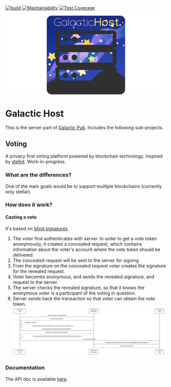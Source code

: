 [![build](https://github.com/oliverdozsa/galactic.vote/actions/workflows/scala.yml/badge.svg)](https://github.com/oliverdozsa/galactic.vote/actions/workflows/scala.yml) [![Maintainability](https://api.codeclimate.com/v1/badges/54de0e64c81d0ca543a4/maintainability)](https://codeclimate.com/github/oliverdozsa/galactic.vote/maintainability) [![Test Coverage](https://api.codeclimate.com/v1/badges/54de0e64c81d0ca543a4/test_coverage)](https://codeclimate.com/github/oliverdozsa/galactic.vote/test_coverage)

<img src="docs/logo.png" alt="drawing"/>

# Galactic Host
This is the server part of [Galactic Pub](https://galactic.pub). Includes the following sub-projects.

## Voting
A privacy first voting platform powered by blockchain technology. Inspired by [stellot](https://github.com/stanbar/stellot). 
Work-in-progress.
### What are the differences?
One of the main goals would be to support multiple blockchains (currently only stellar).
### How does it work?
#### Casting a vote
It's based on [blind signatures](https://en.wikipedia.org/wiki/Blind_signature#Blind_RSA_signatures).
1. The voter first authenticates with server. In order to get a vote token anonymously, it creates a concealed request, which contains information
about the voter's account where the vote token should be delivered. 
2. The concealed request will be sent to the server for signing
3. From the signature on the concealed request voter creates the signature for the revealed request.
4. Voter becomes anonymous, and sends the revealed signature, and request to the server.
5. The server checks the revealed signature, so that it knows the anonymous voter is a participant of the voting in question.
6. Server sends back the transaction so that voter can obtain the vote token.
![cast vote](./docs/cast-vote-seq.svg)
### Documentation
The API doc is available [here](https://oliverdozsa.github.io/galactic.host).
